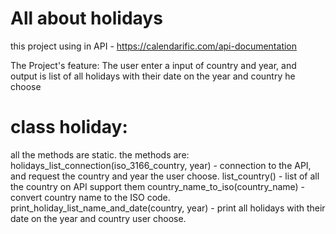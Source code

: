 # All about holidays 

this project using in API - https://calendarific.com/api-documentation

The Project's feature:
The user enter a input of country and year, and output is list of all holidays with their date on the year and country he choose

# class holiday:
all the methods are static.
the methods are:
holidays_list_connection(iso_3166_country, year) - connection to the API, and request the country and year the user choose.
list_country() - list of all the country on API support them 
country_name_to_iso(country_name) - convert country name to the ISO code.
print_holiday_list_name_and_date(country, year) - print all holidays with their date on the year and country user choose.

